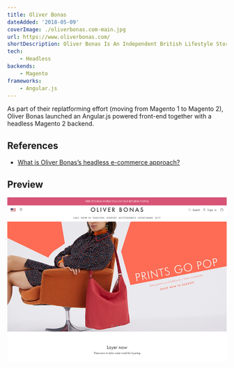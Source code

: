 ```yaml
---
title: Oliver Bonas
dateAdded: '2018-05-09'
coverImage: ./oliverbonas.com-main.jpg
url: https://www.oliverbonas.com/
shortDescription: Oliver Bonas Is An Independent British Lifestyle Store, Designing Our Own Take On Fashion And Homeware.
tech:
    - Headless
backends:
    - Magento
frameworks:
    - Angular.js
---
```


As part of their replatforming effort (moving from Magento 1 to Magento 2), Oliver Bonas launched an Angular.js powered front-end together with a headless Magento 2 backend.

## References

* [What is Oliver Bonas’s headless e-commerce approach?](https://www.retailconnections.co.uk/articles/oliver-bonas-headless-e-commerce/)

## Preview

![Oliver Bonas Homepage Image](./oliverbonas.com-main.jpg)
